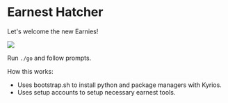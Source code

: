 # Earnest Hatcher

Let's welcome the new Earnies!

![](https://media.giphy.com/media/jvucQj4J72dPO/giphy.gif)

Run `./go` and follow prompts. 

How this works:
* Uses bootstrap.sh to install python and package managers with Kyrios.
* Uses setup accounts to setup necessary earnest tools.
